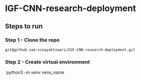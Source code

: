 # IGF-CNN-research-deployment

## Steps to run

### Step 1 - Clone the repo
`git@github.com:vinayaktiwari/IGF-CNN-research-deployment.git`
### Step 2 - Create virtual environment
`python3 -m venv venv_name

